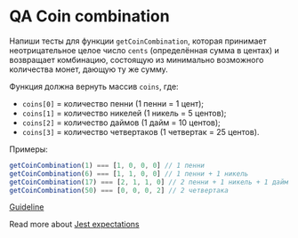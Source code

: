 # QA Coin combination
Напиши тесты для функции `getCoinCombination`, которая принимает неотрицательное
целое число `cents` (определённая сумма в центах) и возвращает комбинацию,
состоящую из минимально возможного количества монет, дающую ту же сумму.

Функция должна вернуть массив `coins`, где:
- `coins[0]` = количество пенни (1 пенни = 1 цент);
- `coins[1]` = количество никелей (1 никель = 5 центов);
- `coins[2]` = количество даймов (1 дайм = 10 центов);
- `coins[3]` = количество четвертаков (1 четвертак = 25 центов).



Примеры:
```js
getCoinCombination(1) === [1, 0, 0, 0] // 1 пенни
getCoinCombination(6) === [1, 1, 0, 0] // 1 пенни + 1 никель
getCoinCombination(17) === [2, 1, 1, 0] // 2 пенни + 1 никель + 1 дайм
getCoinCombination(50) === [0, 0, 0, 2] // 2 четвертака
```

[Guideline](https://github.com/mate-academy/js_task-guideline/blob/master/README.md)

Read more about [Jest expectations](https://jestjs.io/uk/docs/expect)
